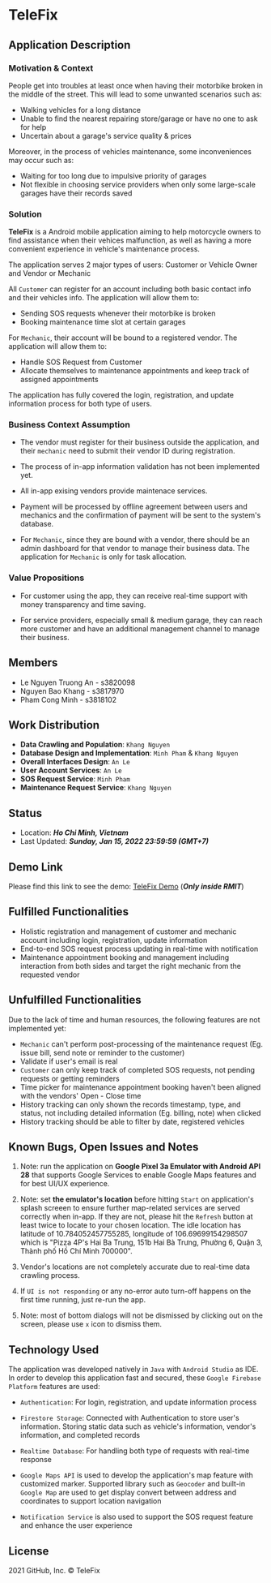 # TeleFix

## Application Description

### Motivation & Context

People get into troubles at least once when having their motorbike broken in the middle of the street. This will lead to some unwanted scenarios such as:

- Walking vehicles for a long distance
- Unable to find the nearest repairing store/garage or have no one to ask for help
- Uncertain about a garage's service quality & prices

Moreover, in the process of vehicles maintenance, some inconveniences may occur such as: 

- Waiting for too long due to impulsive priority of garages
- Not flexible in choosing service providers when only some large-scale garages have their records saved

### Solution

**TeleFix** is a Android mobile application aiming to help motorcycle owners to find assistance when their vehices malfunction, as well as having a more convenient experience in vehicle's maintenance process.

The application serves 2 major types of users: Customer or Vehicle Owner and Vendor or Mechanic

All `Customer` can register for an account including both basic contact info and their vehicles info. The application will allow them to:

- Sending SOS requests whenever their motorbike is broken
- Booking maintenance time slot at certain garages

For `Mechanic`, their account will be bound to a registered vendor. The application will allow them to:

- Handle SOS Request from Customer
- Allocate themselves to maintenance appointments and keep track of assigned appointments

The application has fully covered the login, registration, and update information process for both type of users.

### Business Context Assumption

- The vendor must register for their business outside the application, and their `mechanic` need to submit their vendor ID during registration.

- The process of in-app information validation has not been implemented yet.

- All in-app exising vendors provide maintenace services.

- Payment will be processed by offline agreement between users and mechanics and the confirmation of payment will be sent to the system's database.

- For `Mechanic`, since they are bound with a vendor, there should be an admin dashboard for that vendor to manage their business data. The application for `Mechanic` is only for task allocation.

### Value Propositions

- For customer using the app, they can receive real-time support with money transparency and time saving.

- For service providers, especially small & medium garage, they can reach more customer and have an additional management channel to manage their business.

## Members

- Le Nguyen Truong An - s3820098
- Nguyen Bao Khang - s3817970
- Pham Cong Minh - s3818102

## Work Distribution

- **Data Crawling and Population**: `Khang Nguyen`
- **Database Design and Implementation**: `Minh Pham` & `Khang Nguyen`
- **Overall Interfaces Design**: `An Le`
- **User Account Services**: `An Le`
- **SOS Request Service**: `Minh Pham`
- **Maintenance Request Service**: `Khang Nguyen`

## Status

- Location: **_Ho Chi Minh, Vietnam_**
- Last Updated: **_Sunday, Jan 15, 2022 23:59:59 (GMT+7)_**

## Demo Link

Please find this link to see the demo: [TeleFix Demo](OneDriveLinkHere) (**_Only inside RMIT_**)

## Fulfilled Functionalities

- Holistic registration and management of customer and mechanic account including login, registration, update information
- End-to-end SOS request process updating in real-time with notification
- Maintenance appointment booking and management including interaction from both sides and target the right mechanic from the requested vendor

## Unfulfilled Functionalities

Due to the lack of time and human resources, the following features are not implemented yet:

- `Mechanic` can't perform post-processing of the maintenance request (Eg. issue bill, send note or reminder to the customer)
- Validate if user's email is real
- `Customer` can only keep track of completed SOS requests, not pending requests or getting reminders
- Time picker for maintenance appointment booking haven't been aligned with the vendors' Open - Close time
- History tracking can only shown the records timestamp, type, and status, not including detailed information (Eg. billing, note) when clicked
- History tracking should be able to filter by date, registered vehicles

## Known Bugs, Open Issues and Notes

1. Note: run the application on **Google Pixel 3a Emulator with Android API 28** that supports Google Services to enable Google Maps features and for best UI/UX experience.

2. Note: set **the emulator's location** before hitting `Start` on application's splash screeen to ensure further map-related services are served correctly when in-app. If they are not, please hit the `Refresh` button at least twice to locate to your chosen location. The idle location has latitude of 10.784052457755285, longitude of 106.69699154298507 which is "Pizza 4P's Hai Ba Trung, 151b Hai Bà Trưng, Phường 6, Quận 3, Thành phố Hồ Chí Minh 700000".

3. Vendor's locations are not completely accurate due to real-time data crawling process.

4. If `UI is not responding` or any no-error auto turn-off happens on the first time running, just re-run the app.

5. Note: most of bottom dialogs will not be dismissed by clicking out on the screen, please use `x` icon to dismiss them.

## Technology Used

The application was developed natively in `Java` with `Android Studio` as IDE. In order to develop this application fast and secured, these `Google Firebase Platform` features are used:

- `Authentication`: For login, registration, and update information process

- `Firestore Storage`: Connected with Authentication to store user's information. Storing static data such as vehicle's information, vendor's information, and completed records

- `Realtime Database`: For handling both type of requests with real-time response

- `Google Maps API` is used to develop the application's map feature with customized marker. Supported library such as `Geocoder` and built-in `Google Map` are used to get display convert between address and coordinates to support location navigation

- `Notification Service` is also used to support the SOS request feature and enhance the user experience

## License

2021 GitHub, Inc. © TeleFix
